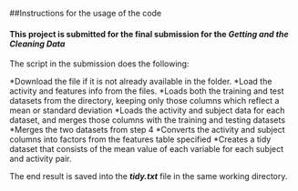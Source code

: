 ##Instructions for the usage of the code
#### This project is submitted for the final submission for the *Getting and the Cleaning Data*


The script in the submission does the following:

*Download the file if it is not already available in the folder.
*Load the activity and features info from the files.
*Loads both the training and test datasets from the directory, keeping only those columns which reflect a mean or standard deviation
*Loads the activity and subject data for each dataset, and merges those columns with the training and testing datasets
*Merges the two datasets from step 4
*Converts the activity and subject columns into factors from the features table specified
*Creates a tidy dataset that consists of the mean value of each variable for each subject and activity pair.
 

 The end result is  saved into the ***tidy.txt*** file in the same working directory.